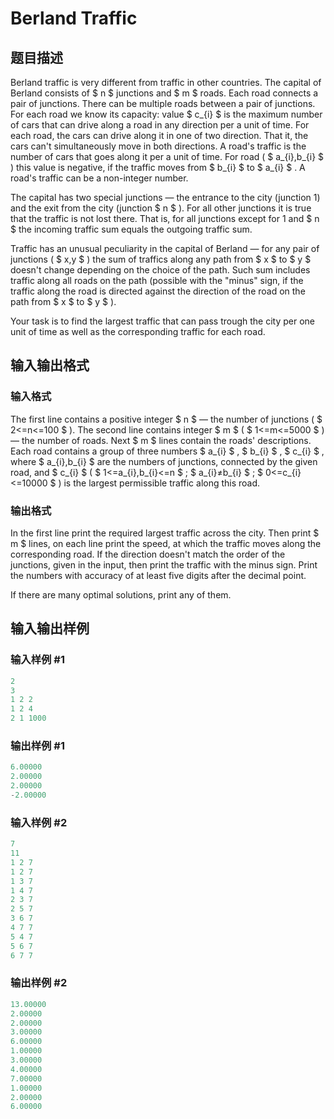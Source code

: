 # Berland Traffic

## 题目描述

Berland traffic is very different from traffic in other countries. The capital of Berland consists of $ n $ junctions and $ m $ roads. Each road connects a pair of junctions. There can be multiple roads between a pair of junctions. For each road we know its capacity: value $ c_{i} $ is the maximum number of cars that can drive along a road in any direction per a unit of time. For each road, the cars can drive along it in one of two direction. That it, the cars can't simultaneously move in both directions. A road's traffic is the number of cars that goes along it per a unit of time. For road ( $ a_{i},b_{i} $ ) this value is negative, if the traffic moves from $ b_{i} $ to $ a_{i} $ . A road's traffic can be a non-integer number.

The capital has two special junctions — the entrance to the city (junction 1) and the exit from the city (junction $ n $ ). For all other junctions it is true that the traffic is not lost there. That is, for all junctions except for 1 and $ n $ the incoming traffic sum equals the outgoing traffic sum.

Traffic has an unusual peculiarity in the capital of Berland — for any pair of junctions ( $ x,y $ ) the sum of traffics along any path from $ x $ to $ y $ doesn't change depending on the choice of the path. Such sum includes traffic along all roads on the path (possible with the "minus" sign, if the traffic along the road is directed against the direction of the road on the path from $ x $ to $ y $ ).

Your task is to find the largest traffic that can pass trough the city per one unit of time as well as the corresponding traffic for each road.

## 输入输出格式

### 输入格式

The first line contains a positive integer $ n $ — the number of junctions ( $ 2<=n<=100 $ ). The second line contains integer $ m $ ( $ 1<=m<=5000 $ ) — the number of roads. Next $ m $ lines contain the roads' descriptions. Each road contains a group of three numbers $ a_{i} $ , $ b_{i} $ , $ c_{i} $ , where $ a_{i},b_{i} $ are the numbers of junctions, connected by the given road, and $ c_{i} $ ( $ 1<=a_{i},b_{i}<=n $ ; $ a_{i}≠b_{i} $ ; $ 0<=c_{i}<=10000 $ ) is the largest permissible traffic along this road.

### 输出格式

In the first line print the required largest traffic across the city. Then print $ m $ lines, on each line print the speed, at which the traffic moves along the corresponding road. If the direction doesn't match the order of the junctions, given in the input, then print the traffic with the minus sign. Print the numbers with accuracy of at least five digits after the decimal point.

If there are many optimal solutions, print any of them.

## 输入输出样例

### 输入样例 #1

```cpp
2
3
1 2 2
1 2 4
2 1 1000

```
### 输出样例 #1

```cpp
6.00000
2.00000
2.00000
-2.00000

```
### 输入样例 #2

```cpp
7
11
1 2 7
1 2 7
1 3 7
1 4 7
2 3 7
2 5 7
3 6 7
4 7 7
5 4 7
5 6 7
6 7 7

```
### 输出样例 #2

```cpp
13.00000
2.00000
2.00000
3.00000
6.00000
1.00000
3.00000
4.00000
7.00000
1.00000
2.00000
6.00000

```
